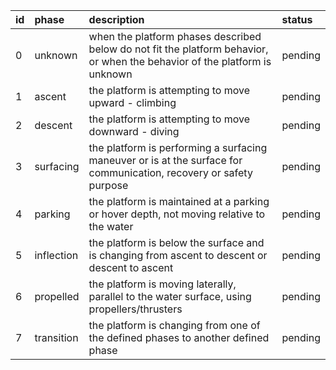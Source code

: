 | id | phase | description | status |
|:----- |:----- |:------ |:------ |
| 0 | unknown | when the platform phases described below do not fit the platform behavior, or when the behavior of the platform is unknown | pending |
| 1 | ascent | the platform is attempting to move upward - climbing | pending |
| 2 | descent | the platform is attempting to move downward - diving | pending |
| 3 | surfacing | the platform is performing a surfacing maneuver or is at the surface for communication, recovery or safety purpose | pending |
| 4 | parking | the platform is maintained at a parking or hover depth, not moving relative to the water | pending |
| 5 | inflection | the platform is below the surface and is changing from ascent to descent or descent to ascent | pending |
| 6 | propelled | the platform is moving laterally, parallel to the water surface, using propellers/thrusters| pending |
| 7 | transition | the platform is changing from one of the defined phases to another defined phase | pending |
